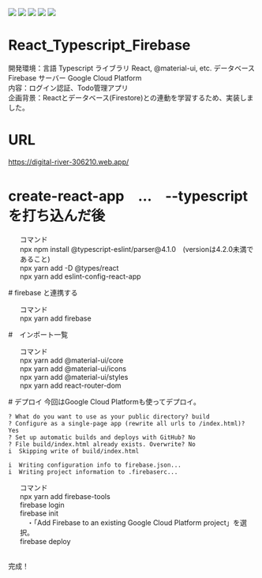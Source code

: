 <img src = "https://user-images.githubusercontent.com/70077254/124348138-34a31080-dc23-11eb-87a7-552ebd48dcb7.PNG" style = "text-align:center">
<img src = "https://user-images.githubusercontent.com/70077254/124348554-864c9a80-dc25-11eb-9257-9a8a7e949e70.PNG" style = "text-align:center">

<img src = "https://user-images.githubusercontent.com/70077254/124348135-32d94d00-dc23-11eb-8fb2-a516beeec0b5.PNG" style = "text-align:center">
<img src = "https://user-images.githubusercontent.com/70077254/124348136-340a7a00-dc23-11eb-9aac-652df8ba5f82.PNG" style = "text-align:center">
<img src = "https://user-images.githubusercontent.com/70077254/124348137-340a7a00-dc23-11eb-8144-cdf576a87ddf.PNG" style = "text-align:center">


# React_Typescript_Firebase

開発環境：言語 Typescript ライブラリ React, @material-ui, etc. データベース Firebase サーバー Google Cloud Platform<br>
内容：ログイン認証、Todo管理アプリ<br>
企画背景：Reactとデータベース(Firestore)との連動を学習するため、実装しました。

# URL
https://digital-river-306210.web.app/
# create-react-app　…　--typescriptを打ち込んだ後
<ul>
  コマンド<br>
npx npm install @typescript-eslint/parser@4.1.0　(versionは4.2.0未満であること)<br>
npx yarn add -D @types/react <br>
npx yarn add eslint-config-react-app
</ul>
# firebase と連携する
<ul>
  コマンド<br>
npx yarn add firebase <br>
</ul>
#　インポート一覧
<ul>
  コマンド<br>
npx yarn add @material-ui/core <br>
npx yarn add @material-ui/icons <br>
npx yarn add @material-ui/styles<br>
npx yarn add react-router-dom <br>
</ul> 
# デプロイ
今回はGoogle Cloud Platformも使ってデプロイ。

```
? What do you want to use as your public directory? build
? Configure as a single-page app (rewrite all urls to /index.html)? Yes
? Set up automatic builds and deploys with GitHub? No
? File build/index.html already exists. Overwrite? No
i  Skipping write of build/index.html

i  Writing configuration info to firebase.json...
i  Writing project information to .firebaserc...
```

<ul>
  コマンド<br>
  npx yarn add firebase-tools<br>
  firebase login<br>
  firebase init<br>
  　・「Add Firebase to an existing Google Cloud Platform project」を選択。</br>
  firebase deploy<br>
 <br>
</ul>
完成！
